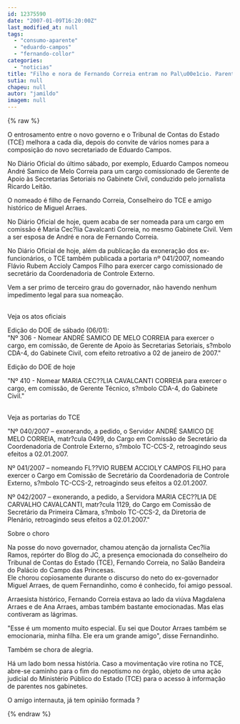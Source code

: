 ```yaml
---
id: 12375590
date: "2007-01-09T16:20:00Z"
last_modified_at: null
tags:
  - "consumo-aparente"
  - "eduardo-campos"
  - "fernando-collor"
categories:
  - "noticias"
title: "Filho e nora de Fernando Correia entram no Pal\u00e1cio. Parente de Eduardo Campos assume cargo no TCE"
sutia: null
chapeu: null
autor: "jamildo"
imagem: null
---
```

{% raw %}
<p>O entrosamento entre o novo governo e o Tribunal de Contas do Estado (TCE) melhora a cada dia, depois do convite de v&aacute;rios nomes para a composi&ccedil;&atilde;o do novo secretariado de Eduardo Campos.</p>
<p>No Di&aacute;rio Oficial do &uacute;ltimo s&aacute;bado, por exemplo, Eduardo Campos nomeou Andr&eacute; Samico de Melo Correia para um cargo comissionado de Gerente de Apoio &agrave;s Secretarias Setoriais no Gabinete Civil, conduzido pelo jornalista Ricardo Leit&atilde;o.</p>
<p>O nomeado &eacute; filho de Fernando Correia, Conselheiro do TCE e amigo hist&oacute;rico de Miguel Arraes.</p>
<p>No Di&aacute;rio Oficial de hoje, quem acaba de ser nomeada para um cargo em comiss&atilde;o &eacute; Maria Cec?lia Cavalcanti Correia, no mesmo Gabinete Civil. Vem a ser esposa de Andr&eacute; e nora de Fernando Correia.</p>
<p>No Di&aacute;rio Oficial de hoje, al&eacute;m da publica&ccedil;&atilde;o da exonera&ccedil;&atilde;o dos ex-funcion&aacute;rios, o TCE tamb&eacute;m publicada a portaria n&ordm; 041/2007, nomeando Fl&aacute;vio Rubem Accioly Campos Filho para exercer cargo comissionado de secret&aacute;rio da Coordenadoria de Controle Externo.</p>
<p>Vem a ser primo de terceiro grau do governador, n&atilde;o havendo nenhum impedimento legal para sua nomea&ccedil;&atilde;o.</p>
<p><br />Veja os atos oficiais</p>
<p>Edi&ccedil;&atilde;o do DOE de s&aacute;bado (06/01):<br />"N&ordm; 306 - Nomear ANDR&Eacute; SAMICO DE MELO CORREIA para exercer o cargo, em comiss&atilde;o, de Gerente de Apoio &agrave;s Secretarias Setoriais, s?mbolo CDA-4, do Gabinete Civil, com efeito retroativo a 02 de janeiro de 2007."</p>
<p>Edi&ccedil;&atilde;o do DOE de hoje</p>
<p>"N&ordm; 410 - Nomear MARIA CEC??LIA CAVALCANTI CORREIA para exercer o cargo, em comiss&atilde;o, de Gerente T&eacute;cnico, s?mbolo CDA-4, do Gabinete Civil."</p>
<p><br />Veja as portarias do TCE</p>
<p>"N&ordm; 040/2007 &ndash; exonerando, a pedido, o Servidor ANDR&Eacute; SAMICO DE MELO CORREIA, matr?cula 0499, do Cargo em Comiss&atilde;o de Secret&aacute;rio da Coordenadoria de Controle Externo, s?mbolo TC-CCS-2, retroagindo seus efeitos a 02.01.2007.</p>
<p>N&ordm; 041/2007 &ndash; nomeando FL??VIO RUBEM ACCIOLY CAMPOS FILHO para exercer o Cargo em Comiss&atilde;o de Secret&aacute;rio da Coordenadoria de Controle Externo, s?mbolo TC-CCS-2, retroagindo seus efeitos a 02.01.2007.</p>
<p>N&ordm; 042/2007 &ndash; exonerando, a pedido, a Servidora MARIA CEC??LIA DE CARVALHO CAVALCANTI, matr?cula 1129, do Cargo em Comiss&atilde;o de Secret&aacute;rio da Primeira C&acirc;mara, s?mbolo TC-CCS-2, da Diretoria de Plen&aacute;rio, retroagindo seus efeitos a 02.01.2007."</p>
<p>Sobre o choro</p>
<p>Na posse do novo governador, chamou aten&ccedil;&atilde;o da jornalista Cec?lia Ramos, rep&oacute;rter do Blog do JC, a presen&ccedil;a emocionada do conselheiro do Tribunal de Contas do Estado (TCE), Fernando Correia, no Sal&atilde;o Bandeira do Pal&aacute;cio do Campo das Princesas.<br />Ele chorou copiosamente durante o discurso do neto do ex-governador Miguel Arraes, de quem Fernandinho, como &eacute; conhecido, foi amigo pessoal.</p>
<p>Arraesista hist&oacute;rico, Fernando Correia estava ao lado da vi&uacute;va Magdalena Arraes e de Ana Arraes, ambas tamb&eacute;m bastante emocionadas. Mas elas contiveram as l&aacute;grimas.</p>
<p>"Esse &eacute; um momento muito especial. Eu sei que Doutor Arraes tamb&eacute;m se emocionaria, minha filha. Ele era um grande amigo", disse Fernandinho.</p>
<p>Tamb&eacute;m se chora de alegria.</p>
<p>H&aacute; um lado bom nessa hist&oacute;ria. Caso a movimenta&ccedil;&atilde;o vire rotina no TCE, abre-se caminho para o fim do nepotismo no &oacute;rg&atilde;o, objeto de uma a&ccedil;&atilde;o judicial do Minist&eacute;rio P&uacute;blico do Estado (TCE) para o acesso &agrave; informa&ccedil;&atilde;o de parentes nos gabinetes.</p>
<p>O amigo internauta, j&aacute; tem opini&atilde;o formada ?</p>
{% endraw %}